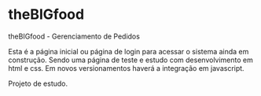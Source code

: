 # theBIGfood
theBIGfood - Gerenciamento de Pedidos

Esta é a página inicial ou página de login para acessar o sistema ainda em construção.
Sendo uma página de teste e estudo com desenvolvimento em html e css.
Em novos versionamentos haverá a integração em javascript.

Projeto de estudo.
